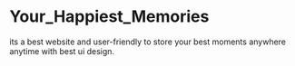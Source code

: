 # Your_Happiest_Memories
its a best website and user-friendly to store your best moments anywhere anytime with best ui design.
